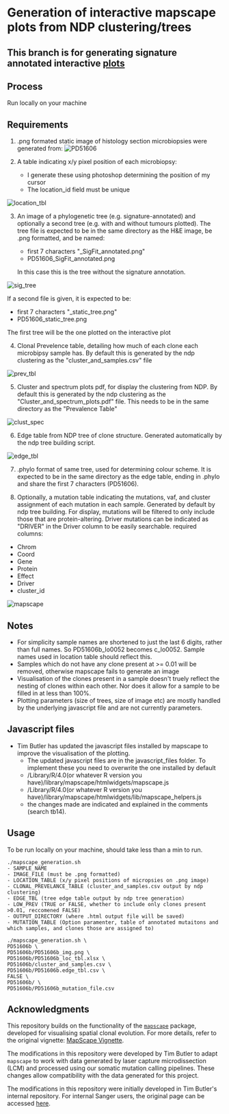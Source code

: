 # Generation of interactive mapscape plots from NDP clustering/trees

## This branch is for generating signature annotated interactive [plots](PD51606b/PD51606b_mapscape_241205.html)

## Process
Run locally on your machine

## Requirements
 1. .png formated static image of histology section microbiopsies were generated from:
![PD51606](PD51606b/PD51606b_img.png "H&E Image")

2. A table indicating x/y pixel position of each microbiopsy:
    - I generate these using photoshop determining the position of my cursor
    - The location_id field must be unique

![location_tbl](example_images/location_table_img.png "Location Table") 

3. An image of a phylogenetic tree (e.g. signature-annotated) and optionally a second tree (e.g. with and without tumours plotted). The tree file is expected to be in the same directory as the H&E image, be .png formatted, and be named:
    - first 7 characters "_SigFit_annotated.png"
    - PD51606_SigFit_annotated.png
    
    In this case this is the tree without the signature annotation.

![sig_tree](PD51606b/PD51606_SigFit_annotated.png "Signature Tree")

If a second file is given, it is expected to be:
- first 7 characters "_static_tree.png"
- PD51606_static_tree.png

The first tree will be the one plotted on the interactive plot

4.  Clonal Prevelence table, detailing how much of each clone each microbipsy sample has. By default this is generated by the ndp clustering as the "cluster_and_samples.csv" file

![prev_tbl](example_images/clonal_prev.png "Prevalence Table") 

5.  Cluster and spectrum plots pdf, for display the clustering from NDP. By default this is generated by the ndp clustering as the "Cluster_and_spectrum_plots.pdf" file. This needs to be in the same directory as the "Prevalence Table"

![clust_spec](example_images/cluster_and_spectrum_plots.png "Cluster and Spectrum")

6. Edge table from NDP tree of clone structure. Generated automatically by the ndp tree building script.

![edge_tbl](example_images/edge_tbl.png "Edge_Table") 

7. .phylo format of same tree, used for determining colour scheme. It is expected to be in the same directory as the edge table, ending in .phylo and share the first 7 characters (PD51606). 

8. Optionally, a mutation table indicating the mutations, vaf, and cluster assignment of each mutation in each sample. Generated by default by ndp tree building. For display, mutations will be filtered to only include those that are protein-altering. Driver mutations can be indicated as "DRIVER" in the Driver column to be easily searchable.
required columns:
- Chrom
- Coord
- Gene
- Protein
- Effect 
- Driver
- cluster_id

![mapscape](example_images/mapscape.png "Mapscape") 

## Notes
- For simplicity sample names are shortened to just the last 6 digits, rather than full names. So PD51606b_lo0052 becomes c_lo0052. Sample names used in location table should reflect this.
- Samples which do not have any clone present at >= 0.01 will be removed, otherwise mapscape fails to generate an image
- Visualisation of the clones present in a sample doesn't truely reflect the nesting of clones within each other. Nor does it allow for a sample to be filled in at less than 100%.
- Plotting parameters (size of trees, size of image etc) are mostly handled by the underlying javascript file and are not currently parameters. 

## Javascript files
- Tim Butler has updated the javascript files installed by mapscape to improve the visualisation of the plotting. 
    - The updated javascript files are in the javascript_files folder. To implement these you need to overwrite the one installed by default
    - /Library/R/4.0(or whatever R version you have)/library/mapscape/htmlwidgets/mapscape.js
    - /Library/R/4.0(or whatever R version you have)/library/mapscape/htmlwidgets/lib/mapscape_helpers.js
    - the changes made are indicated and explained in the comments (search tb14).

## Usage
To be run locally on your machine, should take less than a min to run.

```
./mapscape_generation.sh
- SAMPLE_NAME
- IMAGE_FILE (must be .png formatted)
- LOCATION_TABLE (x/y pixel positions of micropsies on .png image)
- CLONAL_PREVELANCE_TABLE (cluster_and_samples.csv output by ndp clustering)
- EDGE_TBL (tree edge table output by ndp tree generation)
- LOW_PREV (TRUE or FALSE, whether to include only clones present >0.01, reccomened FALSE)
- OUTPUT_DIRECTORY (where .html output file will be saved)
- MUTATION_TABLE (Option paramenter, table of annotated mutaitons and which samples, and clones those are assigned to)
```
```
./mapscape_generation.sh \
PD51606b \
PD51606b/PD51606b_img.png \
PD51606b/PD51606b_loc_tbl.xlsx \
PD51606b/cluster_and_samples.csv \
PD51606b/PD51606b.edge_tbl.csv \
FALSE \
PD51606b/ \
PD51606b/PD51606b_mutation_file.csv
```

## Acknowledgments

This repository builds on the functionality of the [`mapscape`](https://www.bioconductor.org/packages/devel/bioc/vignettes/mapscape/inst/doc/mapscape_vignette.html) package, developed for visualising spatial clonal evolution. For more details, refer to the original vignette: [MapScape Vignette](https://www.bioconductor.org/packages/devel/bioc/vignettes/mapscape/inst/doc/mapscape_vignette.html).

The modifications in this repository were developed by Tim Butler to adapt `mapscape` to work with data generated by laser capture microdissection (LCM) and processed using our somatic mutation calling pipelines. These changes allow compatibility with the data generated for this project.

The modifications in this repository were initially developed in Tim Butler's internal repository. For internal Sanger users, the original page can be accessed [here](https://gitlab.internal.sanger.ac.uk/tb14/mapscape-generator).

